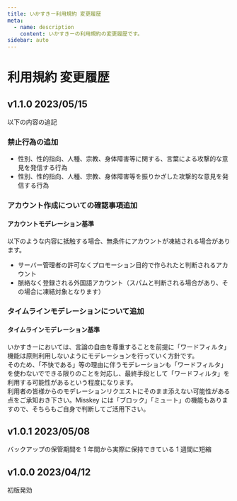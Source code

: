 ```yaml
---
title: いかすきー利用規約 変更履歴
meta:
  - name: description
    content: いかすきーの利用規約の変更履歴です。
sidebar: auto
---
```


# 利用規約 変更履歴

## v1.1.0 2023/05/15

以下の内容の追記

### 禁止行為の追加

- 性別、性的指向、人種、宗教、身体障害等に関する、言葉による攻撃的な意見を発信する行為
- 性別、性的指向、人種、宗教、身体障害等を振りかざした攻撃的な意見を発信する行為

### アカウント作成についての確認事項追加

#### アカウントモデレーション基準

以下のような内容に抵触する場合、無条件にアカウントが凍結される場合があります。

- サーバー管理者の許可なくプロモーション目的で作られたと判断されるアカウント
- 脈絡なく登録される外国語アカウント（スパムと判断される場合があり、その場合に凍結対象となります）

### タイムラインモデレーションについて追加

#### タイムラインモデレーション基準

いかすきーにおいては、言論の自由を尊重することを前提に「ワードフィルタ」機能は原則利用しないようにモデレーションを行っていく方針です。  
そのため、「不快である」等の理由に伴うモデレーションも「ワードフィルタ」を使わないでできる限りのことを対応し、最終手段として「ワードフィルタ」を利用する可能性があるという程度になります。  
利用者の皆様からのモデレーションリクエストにそのまま添えない可能性がある点をご承知おき下さい。Misskey には「ブロック」「ミュート」の機能もありますので、そちらもご自身で判断してご活用下さい。

## v1.0.1 2023/05/08

バックアップの保管期間を 1 年間から実際に保持できている 1 週間に短縮

## v1.0.0 2023/04/12

初版発効
